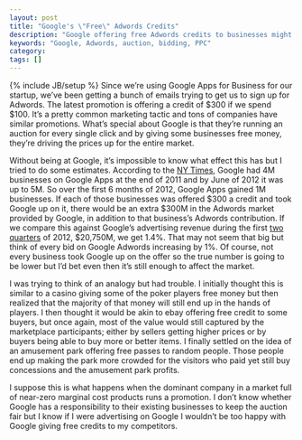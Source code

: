 ```yaml
---
layout: post
title: "Google's \"Free\" Adwords Credits"
description: "Google offering free Adwords credits to businesses might have some pretty large effects on the auction marketplace and drive bids up."
keywords: "Google, Adwords, auction, bidding, PPC"
category:
tags: []
---
```

{% include JB/setup %}
Since we’re using Google Apps for Business for our startup, we’ve been getting a bunch of emails trying to get us to sign up for Adwords. The latest promotion is offering a credit of $300 if we spend $100. It’s a pretty common marketing tactic and tons of companies have similar promotions. What’s special about Google is that they’re running an auction for every single click and by giving some businesses free money, they’re driving the prices up for the entire market.

Without being at Google, it’s impossible to know what effect this has but I tried to do some estimates. According to the <a href="http://www.nytimes.com/2012/12/26/technology/google-apps-moving-onto-microsofts-business-turf.html?_r=0" target="_blank">NY Times</a>, Google had 4M businesses on Google Apps at the end of 2011 and by June of 2012 it was up to 5M. So over the first 6 months of 2012, Google Apps gained 1M businesses. If each of those businesses was offered $300 a credit and took Google up on it, there would be an extra $300M in the Adwords market provided by Google, in addition to that business’s Adwords contribution. If we compare this against Google’s advertising revenue during the first <a href="http://investor.google.com/financial/2012/tables.html" target="_blank">two quarters</a> of 2012, $20,750M, we get 1.4%. That may not seem that big but think of every bid on Google Adwords increasing by 1%. Of course, not every business took Google up on the offer so the true number is going to be lower but I’d bet even then it’s still enough to affect the market.

I was trying to think of an analogy but had trouble. I initially thought this is similar to a casino giving some of the poker players free money but then realized that the majority of that money will still end up in the hands of players. I then thought it would be akin to ebay offering free credit to some buyers, but once again, most of the value would still captured by the marketplace participants; either by sellers getting higher prices or by buyers being able to buy more or better items. I finally settled on the idea of an amusement park offering free passes to random people. Those people end up making the park more crowded for the visitors who paid yet still buy concessions and the amusement park profits.

I suppose this is what happens when the dominant company in a market full of near-zero marginal cost products runs a promotion. I don’t know whether Google has a responsibility to their existing businesses to keep the auction fair but I know if I were advertising on Google I wouldn’t be too happy with Google giving free credits to my competitors.